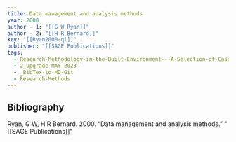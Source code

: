```yaml
---
title: Data management and analysis methods
year: 2000
author - 1: "[[G W Ryan]]"
author - 2: "[[H R Bernard]]"
key: "[[Ryan2000-ql]]"
publisher: "[[SAGE Publications]]"
tags:
  - Research-Methodology-in-the-Built-Environment---A-Selection-of-Case-Studies
  - 2_Upgrade-MAY-2023
  - _BibTex-to-MD-Git
  - Research-Methods
---
```


## Bibliography
Ryan, G W, H R Bernard. 2000. “Data management and analysis methods.” "[[SAGE Publications]]"